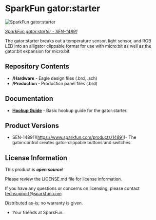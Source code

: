 SparkFun gator:starter
========================================

![SparkFun gator:starter](https://cdn.sparkfun.com/r/500-500/assets/parts/1/3/1/7/3/SEN-14891-1.jpg)

[*SparkFun gator:starter - SEN-14891*](https://www.sparkfun.com/products/14891)

The gator:starter breaks out a temperature sensor, light sensor, and RGB LED into an alligator clippable format for use with micro:bit as well as the gator:bit expansion for micro:bit.

Repository Contents
-------------------

* **/Hardware** - Eagle design files (.brd, .sch)
* **/Production** - Production panel files (.brd)

Documentation
--------------
* **[Hookup Guide](https://learn.sparkfun.com/tutorials/gatorstarter-protosnap-hookup-guide)** - Basic hookup guide for the gator:starter.

Product Versions
----------------
* SEN-14891](https://www.sparkfun.com/products/14891)- The gator:control creates gator-clippable buttons and switches.

License Information
-------------------

This product is _**open source**_! 

Please review the LICENSE.md file for license information. 

If you have any questions or concerns on licensing, please contact techsupport@sparkfun.com.

Distributed as-is; no warranty is given.

- Your friends at SparkFun.

_<COLLABORATION CREDIT>_

